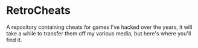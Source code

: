 # RetroCheats
A repository containing cheats for games I've hacked over the years, it will take a while to transfer them off my various media, but here's where you'll find it.
